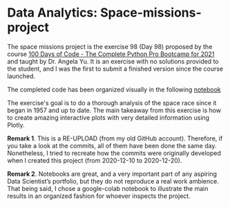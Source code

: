 # Data Analytics: Space-missions-project

The space missions project is the exercise 98 (Day 98) proposed by the course <a href="https://www.udemy.com/course/100-days-of-code/">100 Days of Code - The Complete Python Pro Bootcamp for 2021</a> and taught by Dr. Angela Yu. It is an exercise with no solutions provided to the student, and I was the first to submit a finished version since the course launched.

The completed code has been organized visually in the following <a href="https://colab.research.google.com/drive/1LgG0qQJcgVFcL0FGPRC6kgRBEPoDNxE7?usp=sharing">notebook</a>

The exercise's goal is to do a thorough analysis of the space race since it began in 1957 and up to date. The main takeaway from this exercise is how to create amazing interactive plots with very detailed information using Plotly.

**Remark 1**. This is a RE-UPLOAD (from my old GitHub account). Therefore, if you take a look at the commits, all of them have been done the same day. Nonetheless, I tried to recreate how the commits were originally developed when I created this project (from 2020-12-10 to 2020-12-20).

**Remark 2**. Notebooks are great, and a very important part of any aspiring Data Scientist’s portfolio, but they do not reproduce a real work ambience. That being said, I chose a google-colab notebook to illustrate the main results in an organized fashion for whoever inspects the project.
